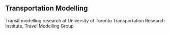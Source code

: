 ## Transportation Modelling
Transit modelling research at University of Toronto Transportation Research Institute, Travel Modelling Group
